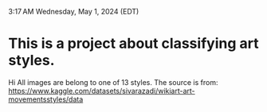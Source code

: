 3:17 AM
Wednesday, May 1, 2024 (EDT)
# This is a project about classifying art styles.
Hi
All images are belong to one of 13 styles.
The source is from:
  https://www.kaggle.com/datasets/sivarazadi/wikiart-art-movementsstyles/data
